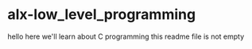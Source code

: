 # alx-low_level_programming
hello here we'll learn about C programming
this readme file is not empty
